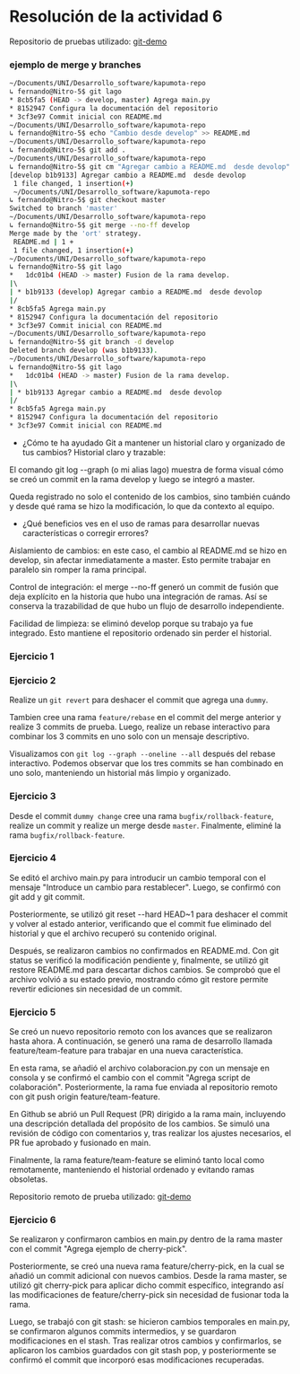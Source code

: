 # Resolución de la actividad 6

Repositorio de pruebas utilizado: [git-demo](https://github.com/fausto-e/git-demo)

### ejemplo de merge y branches
```bash
~/Documents/UNI/Desarrollo_software/kapumota-repo
↳ fernando@Nitro-5$ git lago
* 8cb5fa5 (HEAD -> develop, master) Agrega main.py
* 8152947 Configura la documentación del repositorio
* 3cf3e97 Commit inicial con README.md
~/Documents/UNI/Desarrollo_software/kapumota-repo
↳ fernando@Nitro-5$ echo "Cambio desde develop" >> README.md 
~/Documents/UNI/Desarrollo_software/kapumota-repo
↳ fernando@Nitro-5$ git add .
~/Documents/UNI/Desarrollo_software/kapumota-repo
↳ fernando@Nitro-5$ git cm "Agregar cambio a README.md  desde devolop"
[develop b1b9133] Agregar cambio a README.md  desde devolop
 1 file changed, 1 insertion(+)
 ~/Documents/UNI/Desarrollo_software/kapumota-repo
↳ fernando@Nitro-5$ git checkout master
Switched to branch 'master'
~/Documents/UNI/Desarrollo_software/kapumota-repo
↳ fernando@Nitro-5$ git merge --no-ff develop
Merge made by the 'ort' strategy.
 README.md | 1 +
 1 file changed, 1 insertion(+)
~/Documents/UNI/Desarrollo_software/kapumota-repo
↳ fernando@Nitro-5$ git lago
*   1dc01b4 (HEAD -> master) Fusion de la rama develop.
|\  
| * b1b9133 (develop) Agregar cambio a README.md  desde devolop
|/  
* 8cb5fa5 Agrega main.py
* 8152947 Configura la documentación del repositorio
* 3cf3e97 Commit inicial con README.md
~/Documents/UNI/Desarrollo_software/kapumota-repo
↳ fernando@Nitro-5$ git branch -d develop
Deleted branch develop (was b1b9133).
~/Documents/UNI/Desarrollo_software/kapumota-repo
↳ fernando@Nitro-5$ git lago
*   1dc01b4 (HEAD -> master) Fusion de la rama develop.
|\  
| * b1b9133 Agregar cambio a README.md  desde devolop
|/  
* 8cb5fa5 Agrega main.py
* 8152947 Configura la documentación del repositorio
* 3cf3e97 Commit inicial con README.md
 ```

- ¿Cómo te ha ayudado Git a mantener un historial claro y organizado de tus cambios?
Historial claro y trazable:

El comando git log --graph (o mi alias lago) muestra de forma visual cómo se creó un commit en la rama develop y luego se integró a master.

Queda registrado no solo el contenido de los cambios, sino también cuándo y desde qué rama se hizo la modificación, lo que da contexto al equipo.

- ¿Qué beneficios ves en el uso de ramas para desarrollar nuevas características o corregir errores?

Aislamiento de cambios: en este caso, el cambio al README.md se hizo en develop, sin afectar inmediatamente a master. Esto permite trabajar en paralelo sin romper la rama principal.

Control de integración: el merge --no-ff generó un commit de fusión que deja explícito en la historia que hubo una integración de ramas. Así se conserva la trazabilidad de que hubo un flujo de desarrollo independiente.

Facilidad de limpieza: se eliminó develop porque su trabajo ya fue integrado. Esto mantiene el repositorio ordenado sin perder el historial.

### Ejercicio 1



### Ejercicio 2

Realize un `git revert` para deshacer el commit que agrega una `dummy`.

Tambien cree una rama `feature/rebase` en el commit del merge anterior y realize 3 commits de prueba. Luego, realize un rebase interactivo para combinar los 3 commits en uno solo con un mensaje descriptivo.

Visualizamos con `git log --graph --oneline --all` después del rebase interactivo. Podemos observar que los tres commits se han combinado en uno solo, manteniendo un historial más limpio y organizado.

### Ejercicio 3

Desde el commit `dummy change` cree una rama `bugfix/rollback-feature`, realize un commit y realize un merge desde `master`. Finalmente, eliminé la rama `bugfix/rollback-feature`.

### Ejercicio 4

Se editó el archivo main.py para introducir un cambio temporal con el mensaje "Introduce un cambio para restablecer".
Luego, se confirmó con git add y git commit.

Posteriormente, se utilizó git reset --hard HEAD~1 para deshacer el commit y volver al estado anterior, verificando que el commit fue eliminado del historial y que el archivo recuperó su contenido original.

Después, se realizaron cambios no confirmados en README.md. Con git status se verificó la modificación pendiente y, finalmente, se utilizó git restore README.md para descartar dichos cambios. Se comprobó que el archivo volvió a su estado previo, mostrando cómo git restore permite revertir ediciones sin necesidad de un commit.

### Ejercicio 5

Se creó un nuevo repositorio remoto con los avances que se realizaron hasta ahora.
A continuación, se generó una rama de desarrollo llamada feature/team-feature para trabajar en una nueva característica.

En esta rama, se añadió el archivo colaboracion.py con un mensaje en consola y se confirmó el cambio con el commit "Agrega script de colaboración".
Posteriormente, la rama fue enviada al repositorio remoto con git push origin feature/team-feature.

En Github se abrió un Pull Request (PR) dirigido a la rama main, incluyendo una descripción detallada del propósito de los cambios.
Se simuló una revisión de código con comentarios y, tras realizar los ajustes necesarios, el PR fue aprobado y fusionado en main.

Finalmente, la rama feature/team-feature se eliminó tanto local como remotamente, manteniendo el historial ordenado y evitando ramas obsoletas.

Repositorio remoto de prueba utilizado: [git-demo](https://github.com/fausto-e/git-demo)

### Ejercicio 6

Se realizaron y confirmaron cambios en main.py dentro de la rama master con el commit "Agrega ejemplo de cherry-pick".

Posteriormente, se creó una nueva rama feature/cherry-pick, en la cual se añadió un commit adicional con nuevos cambios.
Desde la rama master, se utilizó git cherry-pick para aplicar dicho commit específico, integrando así las modificaciones de feature/cherry-pick sin necesidad de fusionar toda la rama.

Luego, se trabajó con git stash: se hicieron cambios temporales en main.py, se confirmaron algunos commits intermedios, y se guardaron modificaciones en el stash.
Tras realizar otros cambios y confirmarlos, se aplicaron los cambios guardados con git stash pop, y posteriormente se confirmó el commit que incorporó esas modificaciones recuperadas.
